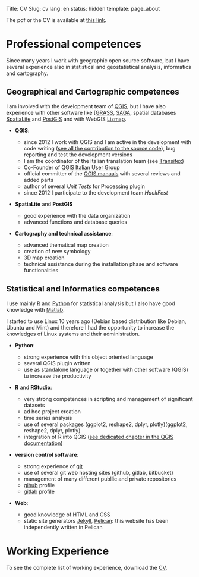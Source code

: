 Title: CV
Slug: cv
lang: en
status: hidden
template: page_about


The pdf or the CV is available at [this link](/extras/Matteo_Ghetta_CV.pdf).


# Professional competences
Since many years I work with geographic open source software, but I have several experience also in statistical and geostatistical analysis, informatics and cartography.

## Geographical and Cartographic competences
I am involved with the development team of [QGIS](www.qgis.org), but I have also experience with other software like [[GRASS](https://grass.osgeo.org/), [SAGA](http://www.saga-gis.org/en/index.html), spatial databases  [SpatiaLite](http://www.gaia-gis.it/gaia-sins/) and [PostGIS](http://postgis.net/) and with WebGIS [Lizmap](https://www.3liz.com/lizmap.html).


* **QGIS**:
    - since 2012 I work with QGIS and I am active in the development with code writing ([see all the contribution to the source code](https://github.com/qgis/QGIS/commits?author=ghtmtt)), bug reporting and test the development versions
    - I am the coordinator of the Italian translation team (see [Transifex](https://www.transifex.com/qgis/QGIS/))
    - Co-Founder of [QGIS Italian User Group](www.qgis.it)
    - official committer of the [QGIS manuals](https://github.com/qgis/QGIS-Documentation/commits?author=ghtmtt) with several reviews and added parts
    - author of several *Unit Tests* for Processing plugin
    - since 2012 I participate to the development team *HackFest*

* **SpatiaLite** and **PostGIS**
    - good experience with the data organization
    - advanced functions and database queries

* **Cartography and technical assistance**:
    - advanced thematical map creation
    - creation of new symbology
    - 3D map creation
    - technical assistance during the installation phase and software functionalities


## Statistical and Informatics competences
I use mainly [R](https://www.r-project.org/) and [Python](https://www.python.org) for statistical analysis but I also have good knowledge with [Matlab](https://it.mathworks.com/products/matlab.html).


I started to use Linux 10 years ago (Debian based distribution like Debian, Ubuntu and Mint) and therefore I had the opportunity to increase the knowledges of Linux systems and their administration.


* **Python**:
    - strong experience with this object oriented language
    - several QGIS plugin written
    - use as standalone language or together with other software (QGIS) tu increase the productivity

* **R** and **RStudio**:
    - very strong competences in scripting and management of significant datasets
    - ad hoc project creation
    - time series analysis
    - use of several packages (ggplot2, reshape2, dplyr, plotly)(ggplot2, reshape2, dplyr, plotly)
    - integration of R into QGIS ([see dedicated chapter in the QGIS documentation](http://docs.qgis.org/testing/en/docs/training_manual/processing/r_intro.html))

* **version control software**:
    - strong experience of [git](https://git-scm.com/)
    - use of several git web hosting sites (github, gitlab, bitbucket)
    - management of many different publlic and private repositories
    - [gihub](https://github.com/ghtmtt) profile
    - [gitlab](https://gitlab.com/ghtmtt) profile

* **Web**:
    - good knowledge of HTML and CSS
    - static site generators [Jekyll](https://jekyllrb.com/), [Pelican](https://blog.getpelican.com/): this website has been independently written in Pelican


# Working Experience
To see the complete list of working experience, download the  [CV](/extras/Matteo_Ghetta_CV.pdf).
